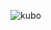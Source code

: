 ![kubo](https://github.com/LLArmendane/kubo-landingpage/assets/66041511/370ed290-139f-4a25-b5da-420605416072)
